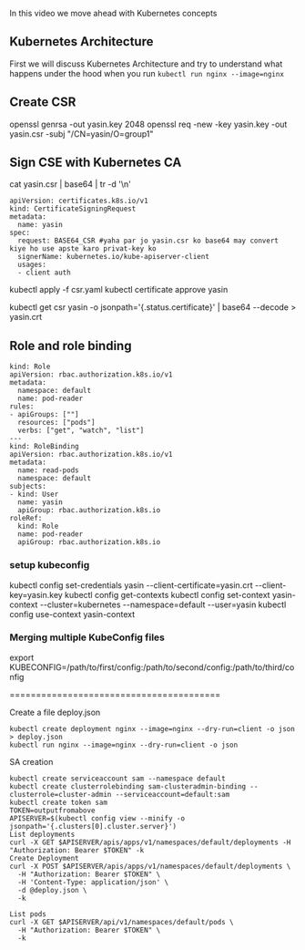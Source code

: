 In this video we move ahead with Kubernetes concepts 

## Kubernetes Architecture 
First we will discuss Kubernetes Architecture and try to understand what happens under the hood when you run `kubectl run nginx --image=nginx`

## Create CSR
openssl genrsa -out yasin.key 2048
openssl req -new -key yasin.key -out yasin.csr -subj "/CN=yasin/O=group1"

## Sign CSE with Kubernetes CA
cat yasin.csr | base64 | tr -d '\n'

```
apiVersion: certificates.k8s.io/v1
kind: CertificateSigningRequest
metadata:
  name: yasin
spec:
  request: BASE64_CSR #yaha par jo yasin.csr ko base64 may convert kiye ho use apste karo privat-key ko
  signerName: kubernetes.io/kube-apiserver-client
  usages:
  - client auth
```
kubectl apply -f csr.yaml
kubectl certificate approve yasin

kubectl get csr yasin -o jsonpath='{.status.certificate}' | base64 --decode > yasin.crt

## Role and role binding
```
kind: Role
apiVersion: rbac.authorization.k8s.io/v1
metadata:
  namespace: default
  name: pod-reader
rules:
- apiGroups: [""]
  resources: ["pods"]
  verbs: ["get", "watch", "list"]
---
kind: RoleBinding
apiVersion: rbac.authorization.k8s.io/v1
metadata:
  name: read-pods
  namespace: default
subjects:
- kind: User
  name: yasin
  apiGroup: rbac.authorization.k8s.io
roleRef:
  kind: Role
  name: pod-reader
  apiGroup: rbac.authorization.k8s.io
```
### setup kubeconfig
kubectl config set-credentials yasin --client-certificate=yasin.crt --client-key=yasin.key
kubectl config get-contexts
kubectl config set-context yasin-context --cluster=kubernetes --namespace=default --user=yasin
kubectl config use-context yasin-context


### Merging multiple KubeConfig files
export KUBECONFIG=/path/to/first/config:/path/to/second/config:/path/to/third/config



========================================

Create a file deploy.json
``` 
kubectl create deployment nginx --image=nginx --dry-run=client -o json > deploy.json
kubectl run nginx --image=nginx --dry-run=client -o json

```

SA creation
```
kubectl create serviceaccount sam --namespace default
kubectl create clusterrolebinding sam-clusteradmin-binding --clusterrole=cluster-admin --serviceaccount=default:sam
kubectl create token sam
TOKEN=outputfromabove
APISERVER=$(kubectl config view --minify -o jsonpath='{.clusters[0].cluster.server}')
List deployments
curl -X GET $APISERVER/apis/apps/v1/namespaces/default/deployments -H "Authorization: Bearer $TOKEN" -k
Create Deployment
curl -X POST $APISERVER/apis/apps/v1/namespaces/default/deployments \
  -H "Authorization: Bearer $TOKEN" \
  -H 'Content-Type: application/json' \
  -d @deploy.json \
  -k

List pods 
curl -X GET $APISERVER/api/v1/namespaces/default/pods \
  -H "Authorization: Bearer $TOKEN" \
  -k  
```

